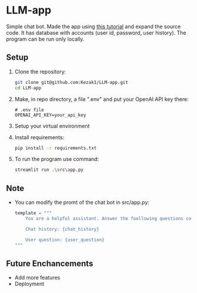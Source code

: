 # LLM-app

Simple chat bot. Made the app using [this tutorial](https://alejandro-ao.com/how-to-use-streaming-in-langchain-and-streamlit/) and expand the source code. It has database with accounts (user id, password, user history). The program can be run only locally.

## Setup

1. Clone the repository:

	```bash
	git clone git@github.com:Kezak1/LLM-app.git
	cd LLM-app
	```

2. Make, in repo directory, a file ".env" and put your OpenAI API key there:

	```
	# .env file
	OPENAI_API_KEY=your_api_key
	```

3. Setup your virtual environment

4. Install requirements:

	```bash
	pip install -r requirements.txt
	```

5. To run the program use command:

	```bash
	streamlit run .\src\app.py
	```

## Note

- You can modify the promt of the chat bot in src/app.py:

	```python
	template = """
		You are a helpful assistant. Answer the foollowing questions considering the 	history of the conversation:
	
		Chat history: {chat_history}
	
		User question: {user_question}
	"""
	```

## Future Enchancements

- Add more features
- Deployment
